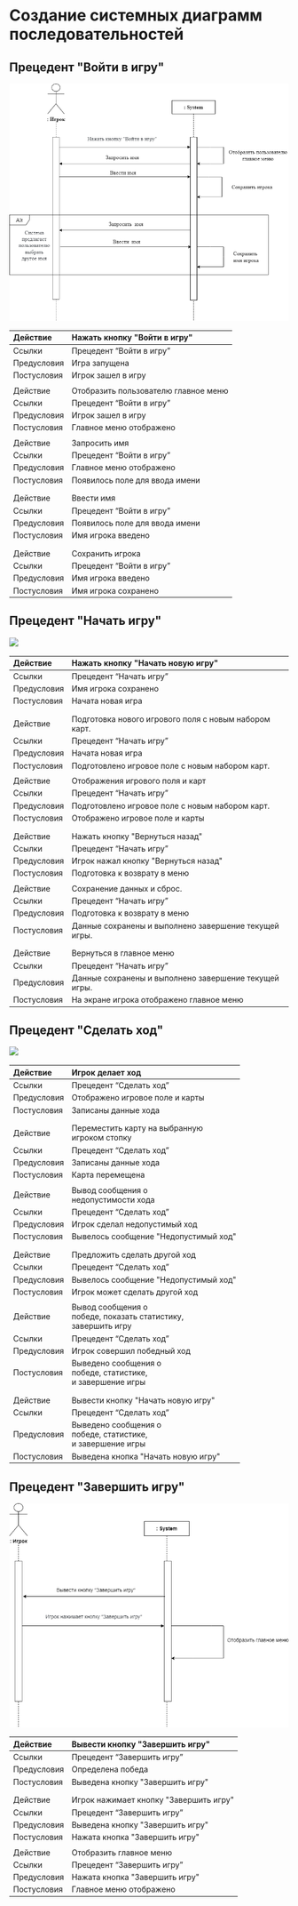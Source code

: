 # Создание системных диаграмм последовательностей
## Прецедент "Войти в игру"
![](images/lab3/login.png)


|Действие|Нажать кнопку "Войти в игру"|
| :- | :- |
|Ссылки|Прецедент “Войти в игру”|
|Предусловия|Игра запущена|
|Постусловия|Игрок зашел в игру|
|||
|Действие|Отобразить пользователю главное меню|
|Ссылки|Прецедент “Войти в игру”|
|Предусловия|Игрок зашел в игру|
|Постусловия|Главное меню отображено|
|||
|Действие|Запросить имя|
|Ссылки|Прецедент “Войти в игру”|
|Предусловия|Главное меню отображено|
|Постусловия|Появилось поле для ввода имени|
|||
|||
|Действие|Ввести имя|
|Ссылки|Прецедент “Войти в игру”|
|Предусловия|Появилось поле для ввода имени|
|Постусловия|Имя игрока введено|
|||
|||
|Действие|Сохранить игрока|
|Ссылки|Прецедент “Войти в игру”|
|Предусловия|Имя игрока введено|
|Постусловия|Имя игрока сохранено|

## Прецедент "Начать игру"
![](images/lab3/makeMove.png)


|Действие|Нажать кнопку "Начать новую игру"|
| :- | :- |
|Ссылки|Прецедент “Начать игру”|
|Предусловия|Имя игрока сохранено|
|Постусловия|Начата новая игра|
|||
|||
|Действие|Подготовка нового игрового поля с новым набором карт.|
|Ссылки|Прецедент “Начать игру”|
|Предусловия|Начата новая игра|
|Постусловия|Подготовлено игровое поле с новым набором карт.|
|||
|Действие|Отображения игрового поля и карт|
|Ссылки|Прецедент “Начать игру”|
|Предусловия|Подготовлено игровое поле с новым набором карт.|
|Постусловия|Отображено игровое поле и карты|
|||
|||
|Действие|Нажать кнопку "Вернуться назад"|
|Ссылки|Прецедент “Начать игру”|
|Предусловия|Игрок нажал кнопку "Вернуться назад"|
|Постусловия|Подготовка к возврату в меню|
|||
|Действие|Сохранение данных и сброс. |
|Ссылки|Прецедент “Начать игру”|
|Предусловия|Подготовка к возврату в меню|
|Постусловия|Данные сохранены и выполнено завершение текущей игры.|
|||
|||
|Действие|Вернуться в главное меню|
|Ссылки|Прецедент “Начать игру”|
|Предусловия|Данные сохранены и выполнено завершение текущей игры.|
|Постусловия|На экране игрока отображено главное меню|


## Прецедент "Сделать ход"
![](images/lab3/makeMove.png)


|Действие|Игрок делает ход|
| :- | :- |
|Ссылки|Прецедент “Сделать ход”|
|Предусловия|Отображено игровое поле и карты|
|Постусловия|Записаны данные хода|
|||
|||
|Действие|Переместить карту на выбранную<br> игроком стопку|
|Ссылки|Прецедент “Сделать ход”|
|Предусловия|Записаны данные хода|
|Постусловия|Карта перемещена|
|||
|Действие|Вывод сообщения о <br>недопустимости хода |
|Ссылки|Прецедент “Сделать ход”|
|Предусловия|Игрок сделал недопустимый ход|
|Постусловия|Вывелось сообщение "Недопустимый ход"|
|||
|||
|Действие|Предложить сделать другой ход|
|Ссылки|Прецедент “Сделать ход”|
|Предусловия|Вывелось сообщение "Недопустимый ход"|
|Постусловия|Игрок может сделать другой ход|
|||
|Действие|Вывод сообщения о <br> победе, показать статистику, <br>завершить игру|
|Ссылки|Прецедент “Сделать ход”|
|Предусловия|Игрок совершил победный ход|
|Постусловия|Выведено сообщения о <br> победе, статистике, <br> и завершение игры|
|||
|||
|Действие|Вывести кнопку "Начать новую игру"|
|Ссылки|Прецедент “Сделать ход”|
|Предусловия|Выведено сообщения о <br> победе, статистике, <br> и завершение игры|
|Постусловия|Выведена кнопка "Начать новую игру"|


## Прецедент "Завершить игру"
![](images/lab3/end.png)


|Действие|Вывести кнопку "Завершить игру"|
| :- | :- |
|Ссылки|Прецедент “Завершить игру”|
|Предусловия|Определена победа|
|Постусловия|Выведена кнопку "Завершить игру"|
|||
|||
|Действие|Игрок нажимает кнопку "Завершить игру"|
|Ссылки|Прецедент “Завершить игру”|
|Предусловия|Выведена кнопку "Завершить игру"|
|Постусловия|Нажата кнопка "Завершить игру"|
|||
|Действие|Отобразить главное меню|
|Ссылки|Прецедент “Завершить игру”|
|Предусловия|Нажата кнопка "Завершить игру"|
|Постусловия|Главное меню отображено|

